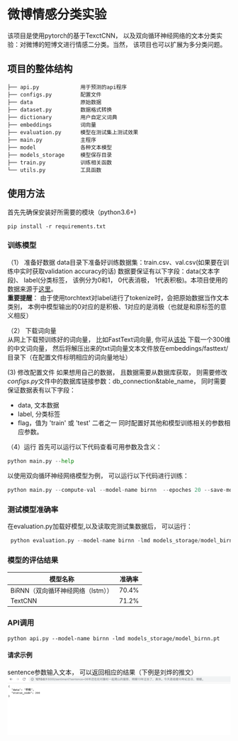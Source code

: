 # 微博情感分类实验
  该项目是使用pytorch的基于TexctCNN， 以及双向循环神经网络的文本分类实验：对微博的短博文进行情感二分类。当然， 该项目也可以扩展为多分类问题。
   
## 项目的整体结构 
```
├── api.py             用于预测的api程序
├── configs.py         配置文件
├── data               原始数据
├── dataset.py         数据格式转换
├── dictionary         用户自定义词典
├── embeddings         词向量
├── evaluation.py      模型在测试集上测试效果
├── main.py            主程序
├── model              各种文本模型
├── models_storage     模型保存目录
├── train.py           训练相关函数
└── utils.py           工具函数
```

## 使用方法
首先先确保安装好所需要的模块（python3.6+)
```
pip install -r requirements.txt
```

### 训练模型  
（1） 准备好数据
   data目录下准备好训练数据集：train.csv、val.csv(如果要在训练中实时获取validation accuracy的话)
 数据要保证有以下字段：data(文本字段)、 label(分类标签， 该例分为0和1， 0代表消极， 1代表积极)。本项目使用的数据来源于[这里](https://github.com/dengxiuqi/weibo2018)。  
 **重要提醒**： 由于使用torchtext对label进行了tokenize时，会把原始数据当作文本类别， 本例中模型输出的0对应的是积极、1对应的是消极（也就是和原标签的意义相反）
   
（2） 下载词向量  
  从网上下载预训练好的词向量， 比如FastText词向量, 你可从[该处](https://fasttext.cc/docs/en/crawl-vectors.html)
下载一个300维的中文词向量， 然后将解压出来的txt词向量文本文件放在embeddings/fasttext/目录下（在配置文件标明相应的词向量地址）  
 
 (3) 修改配置文件
 如果想用自己的数据， 且数据需要从数据库获取， 则需要修改*configs.py*文件中的数据库链接参数：db_connection&table_name， 同时需要保证数据表有以下字段：
  - data, 文本数据
  - label, 分类标签
  - flag，值为 'train' 或 'test' 二者之一
 同时配置好其他和模型训练相关的参数相应参数。
 
（4）运行
首先可以运行以下代码查看可用参数及含义：
```python
python main.py --help
```
以使用双向循环神经网络模型为例， 可以运行以下代码进行训练：
```python
python main.py --compute-val --model-name birnn  --epoches 20 --save-model-dir models_storage/model_brnn.pt
```
### 测试模型准确率
在evaluation.py加载好模型,以及读取完测试集数据后， 可以运行： 
```python
 python evaluation.py --model-name birnn -lmd models_storage/model_birnn.pt 
```

### 模型的评估结果
|模型名称 |准确率 |
|---|---|
|BiRNN（双向循环神经网络（lstm））| 70.4%|
|TextCNN| 71.2%|
### API调用

```
python api.py --model-name birnn -lmd models_storage/model_birnn.pt
```
#### 请求示例
sentence参数输入文本， 可以返回相应的结果（下例是刘烨的推文）
![结果](figs/sample_result.png)



